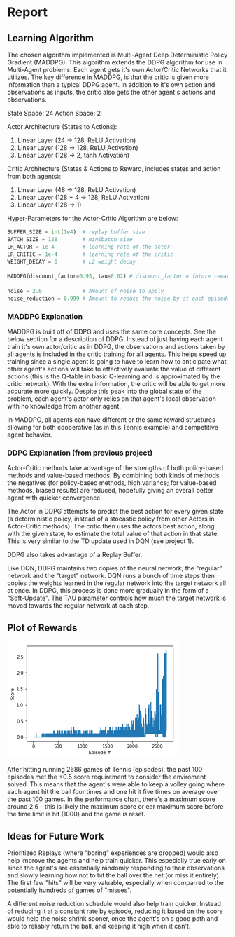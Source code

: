 # Report

## Learning Algorithm

The chosen algorithm implemented is Multi-Agent Deep Deterministic Policy Gradient (MADDPG). This algorithm extends the DDPG algorithm for use in Multi-Agent problems. Each agent gets it's own Actor/Critic Networks that it utilizes. The key difference in MADDPG, is that the critic is given more information than a typical DDPG agent. In addition to it's own action and observations as inputs, the critic also gets the other agent's actions and observations.

State Space: 24
Action Space: 2

Actor Architecture (States to Actions):
  1. Linear Layer (24 -> 128, ReLU Activation)
  3. Linear Layer (128 -> 128, ReLU Activation)
  4. Linear Layer (128 -> 2, tanh Activation)

Critic Architecture (States & Actions to Reward, includes states and action from both agents):
  1. Linear Layer (48 -> 128, ReLU Activation)
  3. Linear Layer (128 + 4 -> 128, ReLU Activation)
  4. Linear Layer (128 -> 1)

Hyper-Parameters for the Actor-Critic Algorithm are below:
```python
BUFFER_SIZE = int(1e4)  # replay buffer size
BATCH_SIZE = 128        # minibatch size
LR_ACTOR = 1e-4         # learning rate of the actor 
LR_CRITIC = 1e-4        # learning rate of the critic
WEIGHT_DECAY = 0        # L2 weight decay

MADDPG(discount_factor=0.95, tau=0.02) # discount_factor = future reward discount factor, tau = soft update of target parameters

noise = 2.0             # Amount of noise to apply
noise_reduction = 0.999 # Amount to reduce the noise by at each episode
```

### MADDPG Explanation

MADDPG is built off of DDPG and uses the same core concepts. See the below section for a description of DDPG. Instead of just having each agent train it's own actor/critic as in DDPG, the observations and actions taken by all agents is included in the critic training for all agents. This helps speed up training since a single agent is going to have to learn how to anticipate what other agent's actions will take to effectively evaluate the value of different actions (this is the Q-table in basic Q-learning and is approximated by the critic network). With the extra information, the critic will be able to get more accurate more quickly. Despite this peak into the global state of the problem, each agent's actor only relies on that agent's local observation with no knowledge from another agent. 

In MADDPG, all agents can have different or the same reward structures allowing for both cooperative (as in this Tennis example) and competitive agent behavior.

### DDPG Explanation (from previous project)

Actor-Critic methods take advantage of the strengths of both policy-based methods and value-based methods. By combining both kinds of methods, the negatives (for policy-based methods, high variance; for value-based methods, biased results) are reduced, hopefully giving an overall better agent with quicker convergence.

The Actor in DDPG attempts to predict the best action for every given state (a deterministic policy, instead of a stocastic policy from other Actors in Actor-Critic methods). The critic then uses the actors best action, along with the given state, to estimate the total value of that action in that state. This is very similar to the TD update used in DQN (see project 1).

DDPG also takes advantage of a Replay Buffer.

Like DQN, DDPG maintains two copies of the neural network, the "regular" network and the "target" network. DQN runs a bunch of time steps then copies the weights learned in the regular network into the target network all at once. In DDPG, this process is done more gradually in the form of a "Soft-Update". The TAU parameter controls how much the target network is moved towards the regular network at each step.

## Plot of Rewards

![Performance Chart](performance.png)

After hitting running 2686 games of Tennis (episodes), the past 100 episodes met the +0.5 score requirement to consider the enviroment solved. This means that the agent's were able to keep a volley going where each agent hit the ball four times and one hit it five times on average over the past 100 games. In the performance chart, there's a maximum score around 2.6 - this is likely the maximum score or ear maximum score before the time limit is hit (1000) and the game is reset.

## Ideas for Future Work

Prioritized Replays (where "boring" experiences are dropped) would also help improve the agents and help train quicker. This especially true early on since the agent's are essentially randomly responding to their observations and slowly learning how not to hit the ball over the net (or miss it entirely). The first few "hits" will be very valuable, especially when comparred to the potentially hundreds of games of "misses".

A different noise reduction schedule would also help train quicker. Instead of reducing it at a constant rate by episode, reducing it based on the score would help the noise shrink sooner, once the agent's on a good path and able to reliably return the ball, and keeping it high when it can't.
